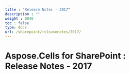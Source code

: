 ```yaml
---
title : "Release Notes - 2017" 
description : "" 
weight : 8040 
toc : false
type: docs
url: /sharepoint/releasenotes/2017/
---
```


# Aspose.Cells for SharePoint : Release Notes - 2017


